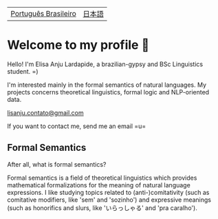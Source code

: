 <table>
  <tr>
    <td><a href="readmepb.md">Português Brasileiro</a></td>
    <td><a href="readmejp.md">日本語</a></td>
  </tr>
</table>


# Welcome to my profile 🐝
Hello! I'm Elisa Anju Lardapide, a brazilian-gypsy and BSc Linguistics student. =)

I'm interested mainly in the formal semantics of natural languages. My projects concerns theoretical linguistics, formal logic and NLP-oriented data.

lisanju.contato@gmail.com

If you want to contact me, send me an email =u=

## Formal Semantics
After all, what is formal semantics?

Formal semantics is a field of theoretical linguistics which provides mathematical formalizations for the meaning of natural language expressions.
I like studying topics related to (anti-)comitativity (such as comitative modifiers, like 'sem' and 'sozinho') and expressive meanings (such as honorifics and slurs, like 'いらっしゃる' and 'pra caralho').
